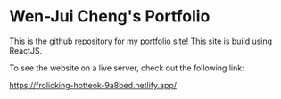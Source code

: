 # Wen-Jui Cheng's Portfolio

This is the github repository for my portfolio site! This site is build using ReactJS.

To see the website on a live server, check out the following link:

https://frolicking-hotteok-9a8bed.netlify.app/
